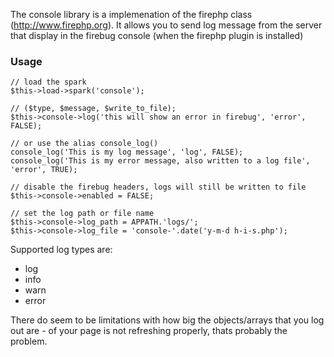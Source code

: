 The console library is a implemenation of the firephp class (http://www.firephp.org).
It allows you to send log message from the server that display in the firebug console (when the firephp plugin is installed)

### Usage

	// load the spark
	$this->load->spark('console');

	// ($type, $message, $write_to_file);
	$this->console->log('this will show an error in firebug', 'error', FALSE);

	// or use the alias console_log()
	console_log('This is my log message', 'log', FALSE);
	console_log('This is my error message, also written to a log file', 'error', TRUE);

	// disable the firebug headers, logs will still be written to file
	$this->console->enabled = FALSE;

	// set the log path or file name
	$this->console->log_path = APPATH.'logs/';
	$this->console->log_file = 'console-'.date('y-m-d h-i-s.php');


Supported log types are:

- log
- info
- warn
- error

There do seem to be limitations with how big the objects/arrays that you log out are - of your page is not refreshing properly, thats probably the problem.